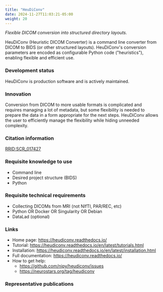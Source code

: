 ```yaml
---
title: "HeuDiConv"
date: 2024-11-27T11:03:21-05:00
weight: 20
---
```


*Flexible DICOM conversion into structured directory layouts.*

HeuDiConv (Heuristic DICOM Converter) is a command line converter from DICOM to BIDS (or other structured layouts).  HeuDiConv's conversion parameters are encoded as configurable Python code ("heuristics"), enabling flexible and efficient use.

### Development status

HeuDiConv is production software and is actively maintained.

### Innovation

Conversion from DICOM to more usable formats is complicated and requires managing a lot of metadata, but some flexibility is needed to prepare the data in a form appropriate for the next steps.  HeuDiConv allows the user to efficiently manage the flexibility while hiding unneeded complexity.

### Citation information

[RRID:SCR_017427](https://scicrunch.org/resolver/RRID:SCR_017427)

### Requisite knowledge to use

- Command line
- Desired project structure (BIDS)
- Python

### Requisite technical requirements

- Collecting DICOMs from MRI (not NIfTI, PAR/REC, etc)
- Python OR Docker OR Singularity OR Debian
- DataLad (optional)

### Links

- Home page: https://heudiconv.readthedocs.io/
- Tutorial: https://heudiconv.readthedocs.io/en/latest/tutorials.html
- Installation: https://heudiconv.readthedocs.io/en/latest/installation.html
- Full documentation: https://heudiconv.readthedocs.io/
- How to get help:
  - https://github.com/nipy/heudiconv/issues
  - https://neurostars.org/tag/heudiconv

### Representative publications
